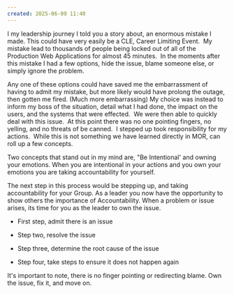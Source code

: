 ```yaml
---
created: 2025-06-09 11:40
---
```


I my leadership journey I told you a story about, an enormous mistake I made. This could have very easily be a CLE, Career Limiting Event.  My mistake lead to thousands of people being locked out of all of the Production Web Applications for almost 45 minutes.  In the moments after this mistake I had a few options, hide the issue, blame someone else, or simply ignore the problem.  

  

Any one of these options could have saved me the embarrassment of having to admit my mistake, but more likely would have prolong the outage, then gotten me fired. (Much more embarrassing) My choice was instead to inform my boss of the situation, detail what I had done, the impact on the users, and the systems that were effected.  We were then able to quickly deal with this issue.  At this point there was no one pointing fingers, no yelling, and no threats of be canned.  I stepped up took responsibility for my actions.  While this is not something we have learned directly in MOR, can roll up a few concepts.

  

Two concepts that stand out in my mind are, "Be Intentional' and owning your emotions. When you are intentional in your actions and you own your emotions you are taking accountability for yourself.  

  

The next step in this process would be stepping up, and taking accountability for your Group. As a leader you now have the opportunity to show others the importance of Accountability. When a problem or issue arises, its time for you as the leader to own the issue. 

- First step, admit there is an issue
    
- Step two, resolve the issue
    
- Step three, determine the root cause of the issue
    
- Step four, take steps to ensure it does not happen again
    

It's important to note, there is no finger pointing or redirecting blame. Own the issue, fix it, and move on.